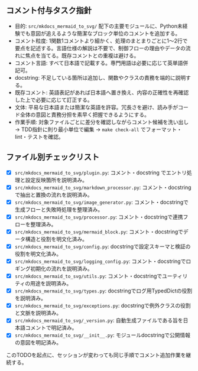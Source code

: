 ## コメント付与タスク指針
- 目的: `src/mkdocs_mermaid_to_svg/` 配下の主要モジュールに、Python未経験でも意図が追えるような簡潔なブロック単位のコメントを追加する。
- コメント粒度: 1関数1コメントより細かく、処理のまとまりごとに1〜2行で要点を記述する。言語仕様の解説は不要で、制御フローの理由やデータの流れに焦点を当てる。既存コメントとの重複は避ける。
- コメント言語: すべて日本語で記載する。専門用語は必要に応じて英単語併記可。
- docstring: 不足している箇所は追加し、関数やクラスの責務を端的に説明する。
- 既存コメント: 英語表記があれば日本語へ置き換え、内容の正確性を再確認した上で必要に応じて訂正する。
- 文体: 平易な日本語または簡潔な英語を許容。冗長さを避け、読み手がコード全体の意図と責務分担を素早く把握できるようにする。
- 作業手順: 対象ファイルごとに差分を確認しながらコメント候補を洗い出し → TDD指針に則り最小単位で編集 → `make check-all` でフォーマット・lint・テストを確認。

## ファイル別チェックリスト
- [x] `src/mkdocs_mermaid_to_svg/plugin.py`: コメント・docstring でエントリ処理と設定反映箇所を説明済み。
- [x] `src/mkdocs_mermaid_to_svg/markdown_processor.py`: コメント・docstringで抽出と置換の流れを説明済み。
- [x] `src/mkdocs_mermaid_to_svg/image_generator.py`: コメント・docstringで生成フローと失敗時処理を整理済み。
- [x] `src/mkdocs_mermaid_to_svg/processor.py`: コメント・docstringで連携フローを整理済み。
- [x] `src/mkdocs_mermaid_to_svg/mermaid_block.py`: コメント・docstringでデータ構造と役割を明文化済み。
- [x] `src/mkdocs_mermaid_to_svg/config.py`: docstringで設定スキーマと検証の役割を明文化済み。
- [x] `src/mkdocs_mermaid_to_svg/logging_config.py`: コメント・docstringでロギング初期化の流れを説明済み。
- [x] `src/mkdocs_mermaid_to_svg/utils.py`: コメント・docstringでユーティリティの用途を説明済み。
- [x] `src/mkdocs_mermaid_to_svg/types.py`: docstringでログ用TypedDictの役割を説明済み。
- [x] `src/mkdocs_mermaid_to_svg/exceptions.py`: docstringで例外クラスの役割と文脈を説明済み。
- [x] `src/mkdocs_mermaid_to_svg/_version.py`: 自動生成ファイルである旨を日本語コメントで明記済み。
- [x] `src/mkdocs_mermaid_to_svg/__init__.py`: モジュールdocstringで公開情報の意図を明記済み。

このTODOを起点に、セッションが変わっても同じ手順でコメント追加作業を継続する。
